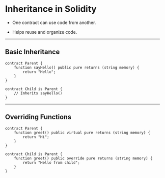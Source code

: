 # Inheritance in Solidity

- One contract can use code from another.
    
- Helps reuse and organize code.
    

---

## Basic Inheritance

```solidity
contract Parent {
    function sayHello() public pure returns (string memory) {
        return "Hello";
    }
}

contract Child is Parent {
    // Inherits sayHello()
}
```

---

## Overriding Functions

```solidity
contract Parent {
    function greet() public virtual pure returns (string memory) {
        return "Hi";
    }
}

contract Child is Parent {
    function greet() public override pure returns (string memory) {
        return "Hello from child";
    }
}
```
